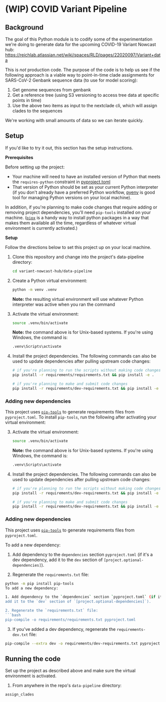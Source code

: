 # (WIP) COVID Variant Pipeline

## Background

The goal of this Python module is to codify some of the experimentation we're doing to generate data for the upcoming COVID-19 Variant Nowcast hub: https://reichlab.atlassian.net/wiki/spaces/RLD/pages/22020097/Variant+data

This is _not_ production code. The purpose of the code is to help us see if the following approach is a viable way to point-in-time clade assignments for SARS-CoV-2 Genbank sequence data (to use for model scoring):

1. Get genome sequences from genbank
2. Get a reference tree (using S3 versioning to access tree data at specific points in time)
3. Use the above two items as input to the nextclade cli, which will assign clades to the sequences

We're working with small amounts of data so we can iterate quickly.


## Setup

If you'd like to try it out, this section has the setup instructions.

**Prerequisites**

Before setting up the project:

- Your machine will need to have an installed version of Python that meets the `requires-python` constraint in [pyproject.toml](pyproject.toml)
- That version of Python should be set as your current Python interpreter (if you don't already have a preferred Python workflow, [pyenv](https://github.com/pyenv/pyenv) is good tool for managing Python versions on your local machine).

In addition, if you're planning to make code changes that require adding or removing project dependencies, you'll need `pip-tools` installed on your machine. ([`pipx`](https://github.com/pypa/pipx) is a handy way to install python packages in a way that makes them available all the time, regardless of whatever virtual environment is currently activated.)


**Setup**

Follow the directions below to set this project up on your local machine.

1. Clone this repository and change into the project's data-pipeline directory:

    ```bash
    cd variant-nowcast-hub/data-pipeline
    ```

2. Create a Python virtual environment:

    ```bash
    python -m venv .venv
    ```

    **Note:** the resulting virtual environment will use whatever Python interpreter was active when you ran the command

3. Activate the virtual environment:

    ```bash
    source .venv/bin/activate
    ```

    **Note:** the command above is for Unix-based systems. If you're using Windows, the command is:

    ```bash
    .venv\Scripts\activate
    ```

4. Install the project dependencies. The following commands can also be used to update dependencies after pulling upstream code changes:

    ```bash
    # if you're planning to run the scripts without making code changes
    pip install -r requirements/requirements.txt && pip install -e .

    # if you're planning to make and submit code changes
    pip install -r requirements/dev-requirements.txt && pip install -e .
    ```

### Adding new dependencies

This project uses [`pip-tools`](https://github.com/jazzband/pip-tools) to generate requirements files from `pyproject.toml`.
To install `pip-tools`, run the following after activating your virtual environment:

3. Activate the virtual environment:

    ```bash
    source .venv/bin/activate
    ```

    **Note:** the command above is for Unix-based systems. If you're using Windows, the command is:

    ```bash
    .venv\Scripts\activate
    ```

4. Install the project dependencies. The following commands can also be used to update dependencies after pulling upstream code changes:

    ```bash
    # if you're planning to run the scripts without making code changes
    pip install -r requirements/dev-requirements.txt && pip install -e .

    # if you're planning to make and submit code changes
    pip install -r requirements/dev-requirements.txt && pip install -e .
    ```

### Adding new dependencies

This project uses [`pip-tools`](https://github.com/jazzband/pip-tools) to generate requirements files from `pyproject.toml`.

To add a new dependency:

1. Add dependency to the `dependencies` section `pyproject.toml` (if it's a dev dependency,
add it to the `dev` section of `[project.optional-dependencies]`).

2. Regenerate the `requirements.txt` file:
```bash
python -m pip install pip-tools
To add a new dependency:

1. Add dependency to the `dependencies` section `pyproject.toml` (if it's a dev dependency,
add it to the `dev` section of `[project.optional-dependencies]`).

2. Regenerate the `requirements.txt` file:
```bash
pip-compile -o requirements/requirements.txt pyproject.toml
```

3. If you've added a dev dependency, regenerate the `requirements-dev.txt` file:
```bash
pip-compile --extra dev -o requirements/dev-requirements.txt pyproject.toml
```

## Running the code

Set up the project as described above and make sure the virtual environment is activated.

1. From anywhere in the repo's `data-pipeline` directory:

```bash
assign_clades
```